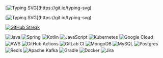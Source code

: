 [![Typing SVG](https://readme-typing-svg.demolab.com?font=Ubuntu&weight=500&size=40&duration=2000&pause=20000&color=fff&random=true&width=530&height=60&lines=Ola%2C+me+chamo+Walyson!)](https://git.io/typing-svg)

[![Typing SVG](https://readme-typing-svg.demolab.com?font=Karla&size=25&pause=1000&color=A0B4F2&random=true&width=600&lines=Explorando+o+mundo+do+software.;Sempre+aprendendo%2C+sempre+crescendo.;Cada+linha+de+c%C3%B3digo+conta+uma+hist%C3%B3ria.;Transformando+ideias+em+c%C3%B3digo.;Construindo+o+futuro%2C+um+commit+de+cada+vez.;Escrevendo+c%C3%B3digo%2C+criando+hist%C3%B3rias.)](https://git.io/typing-svg)

[![GitHub Streak](https://streak-stats.demolab.com?user=244walyson&theme=dark&hide_border=true)](https://git.io/streak-stats)


<div style="display: flex; flex-wrap: wrap; gap: 4px;">
  <img src="https://img.shields.io/badge/java-%23ED8B00.svg?style=flat-square&logo=openjdk&logoColor=white" alt="Java" />
  <img src="https://img.shields.io/badge/spring-%236DB33F.svg?style=flat-square&logo=spring&logoColor=white" alt="Spring" />
  <img src="https://img.shields.io/badge/kotlin-%237F52FF.svg?style=flat-square&logo=kotlin&logoColor=white" alt="Kotlin" />
  <img src="https://img.shields.io/badge/javascript-%23323330.svg?style=flat-square&logo=javascript&logoColor=%23F7DF1E" alt="JavaScript" />
  <img src="https://img.shields.io/badge/kubernetes-%23326ce5.svg?style=flat-square&logo=kubernetes&logoColor=white" alt="Kubernetes" />
  <img src="https://img.shields.io/badge/GoogleCloud-%234285F4.svg?style=flat-square&logo=google-cloud&logoColor=white" alt="Google Cloud" />
  <img src="https://img.shields.io/badge/AWS-%23FF9900.svg?style=flat-square&logo=amazon-aws&logoColor=white" alt="AWS" />
  <img src="https://img.shields.io/badge/github%20actions-%232671E5.svg?style=flat-square&logo=githubactions&logoColor=white" alt="GitHub Actions" />
  <img src="https://img.shields.io/badge/gitlab%20ci-%23181717.svg?style=flat-square&logo=gitlab&logoColor=white" alt="GitLab CI" />
  <img src="https://img.shields.io/badge/MongoDB-%234ea94b.svg?style=flat-square&logo=mongodb&logoColor=white" alt="MongoDB" />
  <img src="https://img.shields.io/badge/mysql-4479A1.svg?style=flat-square&logo=mysql&logoColor=white" alt="MySQL" />
  <img src="https://img.shields.io/badge/postgres-%23316192.svg?style=flat-square&logo=postgresql&logoColor=white" alt="Postgres" />
  <img src="https://img.shields.io/badge/redis-%23DD0031.svg?style=flat-square&logo=redis&logoColor=white" alt="Redis" />
  <img src="https://img.shields.io/badge/Apache%20Kafka-000?style=flat-square&logo=apachekafka" alt="Apache Kafka" />
  <img src="https://img.shields.io/badge/Gradle-02303A.svg?style=flat-square&logo=Gradle&logoColor=white" alt="Gradle" />
  <img src="https://img.shields.io/badge/docker-%230db7ed.svg?style=flat-square&logo=docker&logoColor=white" alt="Docker" />
  <img src="https://img.shields.io/badge/jira-%230A0FFF.svg?style=flat-square&logo=jira&logoColor=white" alt="Jira" />
</div>

